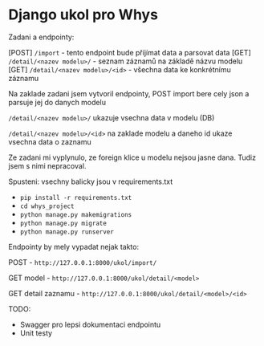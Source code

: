 # Django ukol pro Whys

Zadani a endpointy:

[POST] `/import` - tento endpoint bude příjímat data a parsovat data
[GET] `/detail/<nazev modelu>/` - seznam záznamů na základě názvu modelu
[GET] `/detail/<nazev modelu>/<id>` - všechna data ke konkrétnímu záznamu

Na zaklade zadani jsem vytvoril endpointy, POST import bere cely json a parsuje jej do danych modelu

`/detail/<nazev modelu>/` ukazuje vsechna data v modelu (DB)

`/detail/<nazev modelu>/<id>` na zaklade modelu a daneho id ukaze vsechna data o zaznamu

Ze zadani mi vyplynulo, ze foreign klice u modelu nejsou jasne dana. Tudiz jsem s nimi nepracoval.

Spusteni:
vsechny balicky jsou v requirements.txt
* `pip install -r requirements.txt`
* `cd whys_project`
* `python manage.py makemigrations`
* `python manage.py migrate`
* `python manage.py runserver`

Endpointy by mely vypadat nejak takto:

POST - `http://127.0.0.1:8000/ukol/import/`

GET model - `http://127.0.0.1:8000/ukol/detail/<model>`

GET detail zaznamu - `http://127.0.0.1:8000/ukol/detail/<model>/<id>`

TODO: 
* Swagger pro lepsi dokumentaci endpointu
* Unit testy
